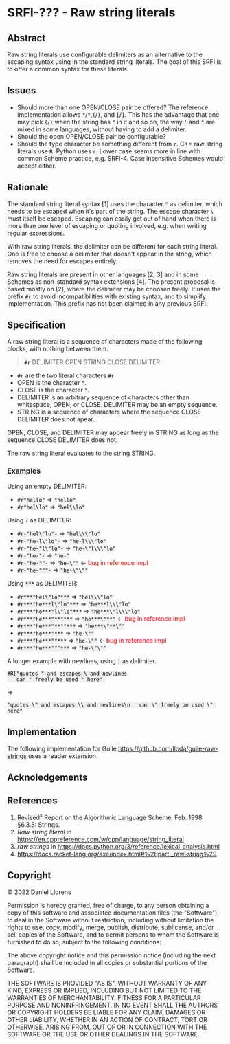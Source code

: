 <head>
  <style>
    code {
        color:black;
        background-color:#F0F0F0;
    }
  </style>
  <style>
    red {
        color:red;
    }
  </style>
</head>
<!-- https://srfi.schemers.org/srfi-template.html -->

# SRFI-??? - Raw string literals

## Abstract

Raw string literals use configurable delimiters as an alternative to the escaping syntax using in the standard string literals. The goal of this SRFI is to offer a common syntax for these literals.


## Issues

* Should more than one OPEN/CLOSE pair be offered? The reference implementation allows `"`/`"`,`(`/`)`, and `[`/`]`. This has the advantage that one may pick `(`/`)` when the string has `"` in it and so on, the way `'` and `"` are mixed in some languages, without having to add a delimiter.
* Should the open OPEN/CLOSE pair be configurable?
* Should the type character be something different from `r`. C++ raw string literals use `R`. Python uses `r`. Lower case seems more in line with common Scheme practice, e.g. SRFI-4. Case insensitive Schemes would accept either.


## Rationale

The standard string literal syntax [1] uses the character `"` as delimiter, which needs to be escaped when it's part of the string. The escape character `\` must itself be escaped. Escaping can easily get out of hand when there is more than one level of escaping or quoting involved, e.g. when writing regular expressions.

With raw string literals, the delimiter can be different for each string literal. One is free to choose a delimiter that doesn't appear in the string, which removes the need for escapes entirely.

Raw string literals are present in other languages [2, 3] and in some Schemes as non-standard syntax extensions [4]. The present proposal is based mostly on [2], where the delimiter may be choosen freely. It uses the prefix `#r` to avoid incompatibilities with existing syntax, and to simplify implementation. This prefix has not been claimed in any previous SRFI.


## Specification

A raw string literal is a sequence of characters made of the following blocks, with nothing between them.

>  `#r` DELIMITER OPEN STRING CLOSE DELIMITER

* `#r` are the two literal characters `#r`.
* OPEN is the character `"`.
* CLOSE is the character `"`.
* DELIMITER is an arbitrary sequence of characters other than whitespace, OPEN, or CLOSE. DELIMITER may be an empty sequence.
* STRING is a sequence of characters where the sequence CLOSE DELIMITER does not apear.

OPEN, CLOSE, and DELIMITER may appear freely in STRING as long as the sequence CLOSE DELIMITER does not.

The raw string literal evaluates to the string STRING.

### Examples

Using an empty DELIMITER:

* `#r"hello"`  ⇒ `"hello"`
* `#r"hel\lo"`  ⇒ `"hel\\lo"`

Using `-` as DELIMITER:

* `#r-"hel\"lo"-`  ⇒ `"hel\\\"lo"`
* `#r-"he-l\"lo"-`  ⇒ `"he-l\\\"lo"`
* `#r-"he-"l\"lo"-`  ⇒ `"he-\"l\\\"lo"`
* `#r-"he-"-`  ⇒ `"he-"`
* `#r-"he-""-`  ⇒ `"he-\""` ← <red>bug in reference impl</red>
* `#r-"he-"""-`  ⇒ `"he-\"\""`

Using `***` as DELIMITER:

* `#r***"hel\"lo"***`  ⇒ `"hel\\\"lo"`
* `#r***"he***l\"lo"***`  ⇒ `"he***l\\\"lo"`
* `#r***"he***"l\"lo"***`  ⇒ `"he***\"l\\\"lo"`
* `#r***"he***"**"***`  ⇒ `"he***\"**"` ← <red>bug in reference impl</red>
* `#r***"he***"**""***`  ⇒ `"he***\"**\""`
* `#r***"he***"***`  ⇒ `"he-\""`
* `#r***"he***""***`  ⇒ `"he-\""` ← <red>bug in reference impl</red>
* `#r***"he***"""***`  ⇒ `"he-\"\""`

A longer example with newlines, using `|` as delimiter.

    #R|"quotes " and escapes \ and newlines
       can " freely be used " here"|

⇒

    "quotes \" and escapes \\ and newlines\n   can \" freely be used \" here"


## Implementation

The following implementation for Guile <https://github.com/lloda/guile-raw-strings> uses a reader extension.

## Acknoledgements

## References

1. Revised⁵ Report on the Algorithmic Language Scheme, Feb. 1998. §6.3.5: Strings.
2. *Raw string literal* in <https://en.cppreference.com/w/cpp/language/string_literal>
4. *raw strings* in <https://docs.python.org/3/reference/lexical_analysis.html>
3. <https://docs.racket-lang.org/axe/index.html#%28part._raw-string%29>

## Copyright

© 2022 Daniel Llorens

Permission is hereby granted, free of charge, to any person obtaining a copy of this software and associated documentation files (the "Software"), to deal in the Software without restriction, including without limitation the rights to use, copy, modify, merge, publish, distribute, sublicense, and/or sell copies of the Software, and to permit persons to whom the Software is furnished to do so, subject to the following conditions:

The above copyright notice and this permission notice (including the next paragraph) shall be included in all copies or substantial portions of the Software.

THE SOFTWARE IS PROVIDED "AS IS", WITHOUT WARRANTY OF ANY KIND, EXPRESS OR IMPLIED, INCLUDING BUT NOT LIMITED TO THE WARRANTIES OF MERCHANTABILITY, FITNESS FOR A PARTICULAR PURPOSE AND NONINFRINGEMENT. IN NO EVENT SHALL THE AUTHORS OR COPYRIGHT HOLDERS BE LIABLE FOR ANY CLAIM, DAMAGES OR OTHER LIABILITY, WHETHER IN AN ACTION OF CONTRACT, TORT OR OTHERWISE, ARISING FROM, OUT OF OR IN CONNECTION WITH THE SOFTWARE OR THE USE OR OTHER DEALINGS IN THE SOFTWARE.
